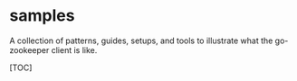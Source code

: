 # samples
A collection of patterns, guides, setups, and tools to illustrate what the go-zookeeper client is like.

[TOC]
